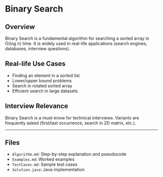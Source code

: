 # Binary Search

## Overview

Binary Search is a fundamental algorithm for searching a sorted array in O(log n) time. It is widely used in real-life applications (search engines, databases, interview questions).

## Real-life Use Cases

- Finding an element in a sorted list
- Lower/upper bound problems
- Search in rotated sorted array
- Efficient search in large datasets

## Interview Relevance

Binary Search is a must-know for technical interviews. Variants are frequently asked (first/last occurrence, search in 2D matrix, etc.).

---

## Files

- `Algorithm.md`: Step-by-step explanation and pseudocode
- `Examples.md`: Worked examples
- `TestCases.md`: Sample test cases
- `Solution.java`: Java implementation
